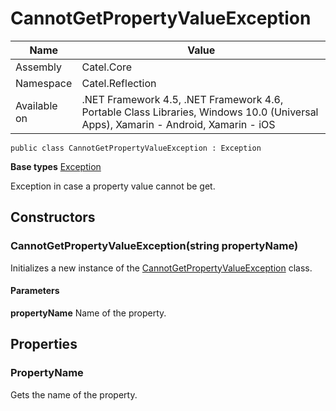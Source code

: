 

# CannotGetPropertyValueException

Name|Value
---|---
Assembly|Catel.Core
Namespace|Catel.Reflection
Available on|.NET Framework 4.5, .NET Framework 4.6, Portable Class Libraries, Windows 10.0 (Universal Apps), Xamarin - Android, Xamarin - iOS

```
public class CannotGetPropertyValueException : Exception
```

**Base types**
[Exception]()


Exception in case a property value cannot be get.



## Constructors

### CannotGetPropertyValueException(string propertyName)

Initializes a new instance of the [CannotGetPropertyValueException](#) class.

#### Parameters

**propertyName**
Name of the property.



## Properties

### PropertyName

Gets the name of the property.



